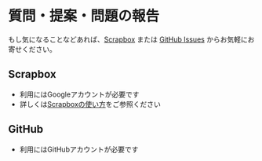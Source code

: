 # 質問・提案・問題の報告

もし気になることなどあれば、[Scrapbox](https://scrapbox.io/intro-to-web-dev/) または [GitHub Issues](https://github.com/kou029w/intro-to-web-dev/issues/new) からお気軽にお寄せください。

## Scrapbox

- 利用にはGoogleアカウントが必要です
- 詳しくは[Scrapboxの使い方](https://scrapbox.io/intro-to-web-dev/Scrapbox%E3%81%AE%E4%BD%BF%E3%81%84%E6%96%B9)をご参照ください

## GitHub

- 利用にはGitHubアカウントが必要です
